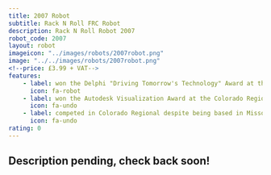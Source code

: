 ```yaml
---
title: 2007 Robot
subtitle: Rack N Roll FRC Robot
description: Rack N Roll Robot 2007
robot_code: 2007
layout: robot
imageicon: "../images/robots/2007robot.png"
image: "../../images/robots/2007robot.png"
<!--price: £3.99 + VAT-->
features:
    - label: won the Delphi "Driving Tomorrow's Technology" Award at the Colorado Regional
      icon: fa-robot
    - label: won the Autodesk Visualization Award at the Colorado Regional
      icon: fa-undo
    - label: competed in Colorado Regional despite being based in Missouri
      icon: fa-undo
rating: 0
---
```


<h2>Description pending, check back soon!</h2>

